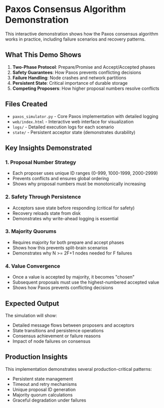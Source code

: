 # Paxos Consensus Algorithm Demonstration

This interactive demonstration shows how the Paxos consensus algorithm works in practice, including failure scenarios and recovery patterns.

## What This Demo Shows

1. **Two-Phase Protocol**: Prepare/Promise and Accept/Accepted phases
2. **Safety Guarantees**: How Paxos prevents conflicting decisions
3. **Failure Handling**: Node crashes and network partitions
4. **Persistent State**: Critical importance of durable storage
5. **Competing Proposers**: How higher proposal numbers resolve conflicts

## Files Created

- `paxos_simulator.py` - Core Paxos implementation with detailed logging
- `web/index.html` - Interactive web interface for visualization
- `logs/` - Detailed execution logs for each scenario
- `state/` - Persistent acceptor state (demonstrates durability)

## Key Insights Demonstrated

### 1. Proposal Number Strategy
- Each proposer uses unique ID ranges (0-999, 1000-1999, 2000-2999)
- Prevents conflicts and ensures global ordering
- Shows why proposal numbers must be monotonically increasing

### 2. Safety Through Persistence
- Acceptors save state before responding (critical for safety)
- Recovery reloads state from disk
- Demonstrates why write-ahead logging is essential

### 3. Majority Quorums
- Requires majority for both prepare and accept phases
- Shows how this prevents split-brain scenarios
- Demonstrates why N >= 2F+1 nodes needed for F failures

### 4. Value Convergence
- Once a value is accepted by majority, it becomes "chosen"
- Subsequent proposals must use the highest-numbered accepted value
- Shows how Paxos prevents conflicting decisions

## Expected Output

The simulation will show:
- Detailed message flows between proposers and acceptors
- State transitions and persistence operations
- Consensus achievement or failure reasons
- Impact of node failures on consensus

## Production Insights

This implementation demonstrates several production-critical patterns:
- Persistent state management
- Timeout and retry mechanisms
- Unique proposal ID generation
- Majority quorum calculations
- Graceful degradation under failures
